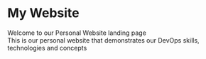 # My Website

Welcome to our Personal Website landing page </br>
This is our personal website that demonstrates our DevOps skills, technologies and concepts

